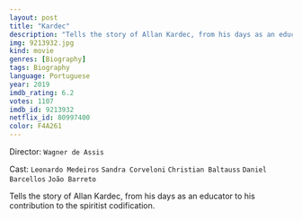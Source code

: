 ```yaml
---
layout: post
title: "Kardec"
description: "Tells the story of Allan Kardec, from his days as an educator to his contribution to the spiritist codification..."
img: 9213932.jpg
kind: movie
genres: [Biography]
tags: Biography 
language: Portuguese
year: 2019
imdb_rating: 6.2
votes: 1107
imdb_id: 9213932
netflix_id: 80997400
color: F4A261
---
```

Director: `Wagner de Assis`  

Cast: `Leonardo Medeiros` `Sandra Corveloni` `Christian Baltauss` `Daniel Barcellos` `João Barreto` 

Tells the story of Allan Kardec, from his days as an educator to his contribution to the spiritist codification.